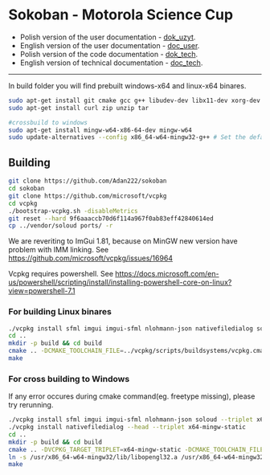 # Sokoban - Motorola Science Cup

- Polish version of the user documentation - [dok_uzyt](./docs/dok_uzyt.md).
- English version of the user documentation - [doc_user](./docs/doc_user.md).
- Polish version of the code documentation - [dok_tech](./docs/dok_tech.md).
- English version of technical documentation - [doc_tech](./docs/doc_tech.md).

***

In build folder you will find prebuilt windows-x64 and linux-x64 binares.
```sh
sudo apt-get install git cmake gcc g++ libudev-dev libx11-dev xorg-dev freeglut3-dev
sudo apt-get install curl zip unzip tar

#crossbuild to windows
sudo apt-get install mingw-w64-x86-64-dev mingw-w64
sudo update-alternatives --config x86_64-w64-mingw32-g++ # Set the default mingw32 g++ compiler option to posix.


```


## Building
```sh
git clone https://github.com/Adan222/sokoban
cd sokoban
git clone https://github.com/microsoft/vcpkg
cd vcpkg
./bootstrap-vcpkg.sh -disableMetrics
git reset --hard 9f6aaaccb70d6f114a967f0ab83eff42840614ed
cp ../vendor/soloud ports/ -r
```

We are reveriting to ImGui 1.81, because on MinGW new version have problem with IMM linking. See https://github.com/microsoft/vcpkg/issues/16964

Vcpkg requires powershell. See https://docs.microsoft.com/en-us/powershell/scripting/install/installing-powershell-core-on-linux?view=powershell-7.1



### For building Linux binares
```sh
./vcpkg install sfml imgui imgui-sfml nlohmann-json nativefiledialog soloud
cd ..
mkdir -p build && cd build
cmake .. -DCMAKE_TOOLCHAIN_FILE=../vcpkg/scripts/buildsystems/vcpkg.cmake
make

```
### For cross building to Windows 
If any error occures during cmake command(eg. freetype missing), please try rerunning.

```sh
./vcpkg install sfml imgui imgui-sfml nlohmann-json soloud --triplet x64-mingw-static
./vcpkg install nativefiledialog --head --triplet x64-mingw-static
cd ..
mkdir -p build && cd build
cmake .. -DVCPKG_TARGET_TRIPLET=x64-mingw-static -DCMAKE_TOOLCHAIN_FILE=../vcpkg/scripts/buildsystems/vcpkg.cmake -DVCPKG_CHAINLOAD_TOOLCHAIN_FILE=<absolute path to sokoban dir>/toolchain-mingw-x64.cmake -DVCPKG_APPLOCAL_DEPS=OFF
ln -s /usr/x86_64-w64-mingw32/lib/libopengl32.a /usr/x86_64-w64-mingw32/lib/libOpenGL32.a
make
```
